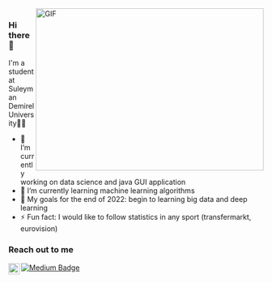 <img align="right" alt="GIF" src="https://user-images.githubusercontent.com/75545621/173871734-96b29249-443a-4173-aadd-4de1cbaa3798.gif" width="450" height="320" />


### Hi there 👋

 I'm a student at Suleyman Demirel University👨‍🎓
 
- 🔭 I’m currently working on data science and java GUI application
- 🌱 I’m currently learning machine learning algorithms
- 🥅 My goals for the end of 2022: begin to learning big data and deep learning
- ⚡ Fun fact: I would like to follow statistics in any sport (transfermarkt, eurovision)

### Reach out to me

[<img align="left" alt="linkedin | LinkedIn" width="22px" src="https://raw.githubusercontent.com/peterthehan/peterthehan/master/assets/linkedin.svg" />][linkedin]
[![Medium Badge](https://img.shields.io/badge/-Medium-757575?style=flat-quare&labelColor=757575&logo=Medium&logoColor=white&link=link)](https://medium.com/@ozanerdogan)

[linkedin]: https://www.linkedin.com/in/ozan8-erdogan

